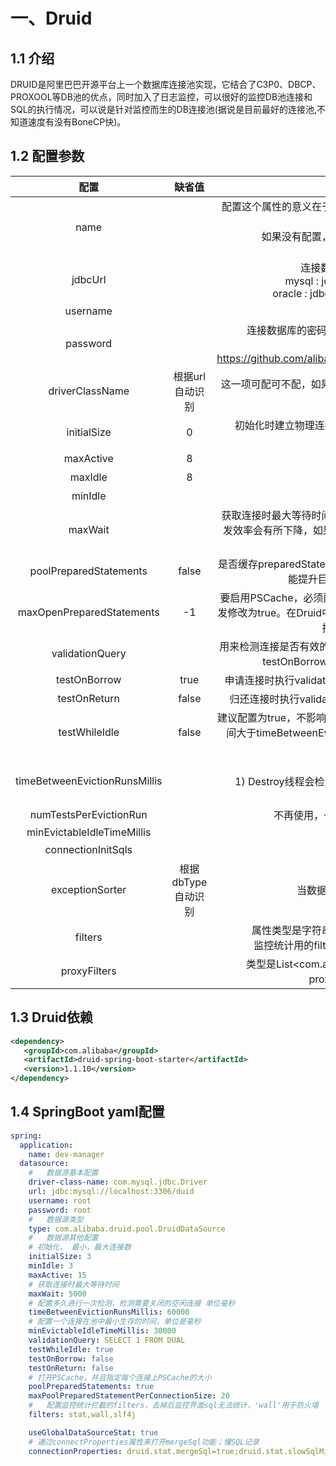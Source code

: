 # 一、Druid

## 1.1 介绍

​		DRUID是阿里巴巴开源平台上一个数据库连接池实现，它结合了C3P0、DBCP、PROXOOL等DB池的优点，同时加入了日志监控，可以很好的监控DB池连接和SQL的执行情况，可以说是针对监控而生的DB连接池(据说是目前最好的连接池,不知道速度有没有BoneCP快)。 

## 1.2 配置参数

|             配置              |       缺省值       |                             说明                             |
| :---------------------------: | :----------------: | :----------------------------------------------------------: |
|             name              |                    | 配置这个属性的意义在于，如果存在多个数据源，监控的时候可以通过名字来区分开来。 <br/>如果没有配置，将会生成一个名字，格式是："DataSource-" + System.identityHashCode(this) |
|            jdbcUrl            |                    | 连接数据库的url，不同数据库不一样。例如： <br/>mysql : jdbc:mysql://10.20.153.104:3306/druid2 <br/>oracle : jdbc:oracle:thin:@10.20.149.85:1521:ocnauto |
|           username            |                    |                      连接数据库的用户名                      |
|           password            |                    | 连接数据库的密码。如果你不希望密码直接写在配置文件中，可以使用ConfigFilter。详细看这里：https://github.com/alibaba/druid/wiki/%E4%BD%BF%E7%94%A8ConfigFilter |
|        driverClassName        |  根据url自动识别   | 这一项可配可不配，如果不配置druid会根据url自动识别dbType，然后选择相应的driverClassName(建议配置下) |
|          initialSize          |         0          | 初始化时建立物理连接的个数。初始化发生在显示调用init方法，或者第一次getConnection时 |
|           maxActive           |         8          |                        最大连接池数量                        |
|            maxIdle            |         8          |                 已经不再使用，配置了也没效果                 |
|            minIdle            |                    |                        最小连接池数量                        |
|            maxWait            |                    | 获取连接时最大等待时间，单位毫秒。配置了maxWait之后，缺省启用公平锁，并发效率会有所下降，如果需要可以通过配置useUnfairLock属性为true使用非公平锁。 |
|    poolPreparedStatements     |       false        | 是否缓存preparedStatement，也就是PSCache。PSCache对支持游标的数据库性能提升巨大，比如说oracle。在mysql下建议关闭。 |
|   maxOpenPreparedStatements   |         -1         | 要启用PSCache，必须配置大于0，当大于0时，poolPreparedStatements自动触发修改为true。在Druid中，不会存在Oracle下PSCache占用内存过多的问题，可以把这个数值配置大一些，比如说100 |
|        validationQuery        |                    | 用来检测连接是否有效的sql，要求是一个查询语句。如果validationQuery为null，testOnBorrow、testOnReturn、testWhileIdle都不会其作用。 |
|         testOnBorrow          |        true        | 申请连接时执行validationQuery检测连接是否有效，做了这个配置会降低性能。 |
|         testOnReturn          |       false        | 归还连接时执行validationQuery检测连接是否有效，做了这个配置会降低性能 |
|         testWhileIdle         |       false        | 建议配置为true，不影响性能，并且保证安全性。申请连接的时候检测，如果空闲时间大于timeBetweenEvictionRunsMillis，执行validationQuery检测连接是否有效。 |
| timeBetweenEvictionRunsMillis |                    | 有两个含义： <br/>1) Destroy线程会检测连接的间隔时间2) testWhileIdle的判断依据，详细看testWhileIdle属性的说明 |
|    numTestsPerEvictionRun     |                    |      不再使用，一个DruidDataSource只支持一个EvictionRun      |
|  minEvictableIdleTimeMillis   |                    |                                                              |
|      connectionInitSqls       |                    |                物理连接初始化的时候执行的sql                 |
|        exceptionSorter        | 根据dbType自动识别 |          当数据库抛出一些不可恢复的异常时，抛弃连接          |
|            filters            |                    | 属性类型是字符串，通过别名的方式配置扩展插件，常用的插件有： <br/>监控统计用的filter:stat日志用的filter:log4j防御sql注入的filter:wall |
|         proxyFilters          |                    | 类型是List<com.alibaba.druid.filter.Filter>，如果同时配置了filters和proxyFilters，是组合关系，并非替换关系 |

## 1.3 Druid依赖

```xml
<dependency>
   <groupId>com.alibaba</groupId>
   <artifactId>druid-spring-boot-starter</artifactId>
   <version>1.1.10</version>
</dependency>
```

## 1.4 SpringBoot yaml配置

```yaml
spring:
  application:
    name: dev-manager
  datasource:
    #   数据源基本配置
    driver-class-name: com.mysql.jdbc.Driver
    url: jdbc:mysql://localhost:3306/duid
    username: root
    password: root
    #   数据源类型
    type: com.alibaba.druid.pool.DruidDataSource
    #   数据源其他配置
    # 初始化， 最小，最大连接数
    initialSize: 3
    minIdle: 3
    maxActive: 15
    # 获取连接时最大等待时间
    maxWait: 5000
    # 配置多久进行一次检测，检测需要关闭的空闲连接 单位毫秒
    timeBetweenEvictionRunsMillis: 60000
    # 配置一个连接在池中最小生存的时间，单位是毫秒
    minEvictableIdleTimeMillis: 30000
    validationQuery: SELECT 1 FROM DUAL
    testWhileIdle: true
    testOnBorrow: false
    testOnReturn: false
    # 打开PSCache，并且指定每个连接上PSCache的大小
    poolPreparedStatements: true
    maxPoolPreparedStatementPerConnectionSize: 20
    #   配置监控统计拦截的filters，去掉后监控界面sql无法统计，'wall'用于防火墙
    filters: stat,wall,slf4j

    useGlobalDataSourceStat: true
    # 通过connectProperties属性来打开mergeSql功能；慢SQL记录
    connectionProperties: druid.stat.mergeSql=true;druid.stat.slowSqlMillis=500
```

